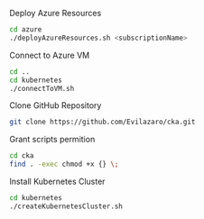 Deploy Azure Resources
```bash
cd azure
./deployAzureResources.sh <subscriptionName>
```

Connect to Azure VM
```bash
cd ..
cd kubernetes
./connectToVM.sh
```

Clone GitHub Repository
```bash
git clone https://github.com/Evilazaro/cka.git
```

Grant scripts permition
```bash 
cd cka
find . -exec chmod +x {} \;
```
Install Kubernetes Cluster
```bash
cd kubernetes
./createKubernetesCluster.sh
```